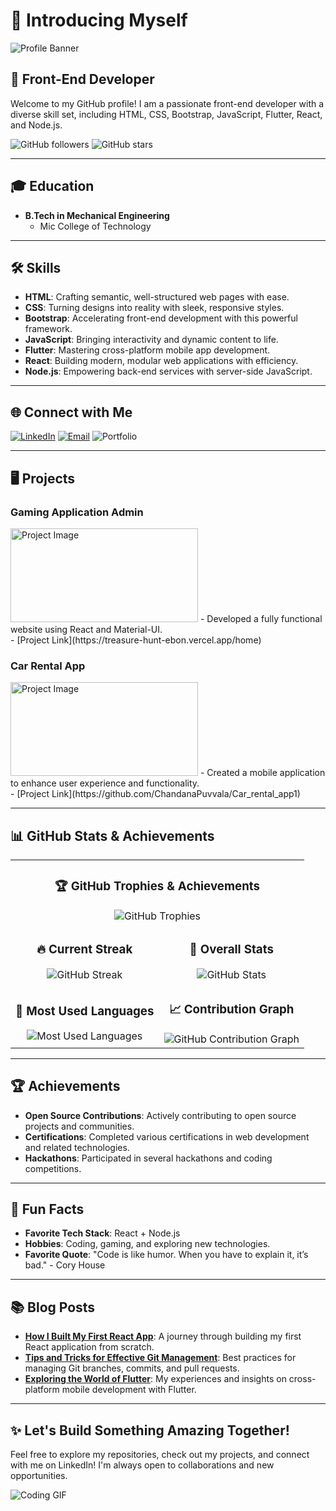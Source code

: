 # 🙋 Introducing Myself

![Profile Banner](https://media2.dev.to/dynamic/image/width=1000,height=420,fit=cover,gravity=auto,format=auto/https%3A%2F%2Fdev-to-uploads.s3.amazonaws.com%2Fuploads%2Farticles%2F6m5cpa580zayles9atuf.png)

## 🚀 Front-End Developer

Welcome to my GitHub profile! I am a passionate front-end developer with a diverse skill set, including HTML, CSS, Bootstrap, JavaScript, Flutter, React, and Node.js.

![GitHub followers](https://img.shields.io/github/followers/your-username?label=Followers&style=social) ![GitHub stars](https://img.shields.io/github/stars/your-username?label=Stars&style=social)

---

## 🎓 Education

- **B.Tech in Mechanical Engineering**
  - Mic College of Technology

---

## 🛠️ Skills

- **HTML**: Crafting semantic, well-structured web pages with ease.
- **CSS**: Turning designs into reality with sleek, responsive styles.
- **Bootstrap**: Accelerating front-end development with this powerful framework.
- **JavaScript**: Bringing interactivity and dynamic content to life.
- **Flutter**: Mastering cross-platform mobile app development.
- **React**: Building modern, modular web applications with efficiency.
- **Node.js**: Empowering back-end services with server-side JavaScript.

---

## 🌐 Connect with Me

[![LinkedIn](https://img.shields.io/badge/LinkedIn-Connect-blue)](https://www.linkedin.com/in/chaitanya-kumar-3239b823b/) [![Email](https://img.shields.io/badge/Email-Send%20Mail-red)](mailto:nunna.chaitanyakumar@gmail.com) ![Portfolio](https://img.shields.io/badge/Portfolio-Visit-green)

---

## 🖥️ Projects

### Gaming Application Admin
<img src="https://images.unsplash.com/photo-1612257998531-70e0d0a15f6d?q=80&w=1974&auto=format&fit=crop&ixlib=rb-4.0.3&ixid=M3wxMjA3fDB8MHxwaG90by1wYWdlfHx8fGVufDB8fHx8fA%3D%3D" alt="Project Image" width="300" height="150">
- Developed a fully functional website using React and Material-UI.<br/>
- [Project Link](https://treasure-hunt-ebon.vercel.app/home)


### Car Rental App
<img src="https://mobisoftinfotech.com/assets/images/og-images/Car-Rental-App-Development.png" alt="Project Image" width="300" height="150">
- Created a mobile application to enhance user experience and functionality.<br/>
- [Project Link](https://github.com/ChandanaPuvvala/Car_rental_app1)

---

## 📊 GitHub Stats & Achievements  

<div align="center">

<table>
  <tr>
    <td colspan="2" align="center">
      <h3>🏆 GitHub Trophies & Achievements</h3>
      <img src="https://github-profile-trophy.vercel.app/?username=your-github-username&theme=juicyfresh&no-frame=true&margin-w=10&column=6" alt="GitHub Trophies" />
    </td>
  </tr>
  <tr>
    <td align="center">
      <h3>🔥 Current Streak</h3>
      <img src="https://github-readme-streak-stats.herokuapp.com/?user=your-github-username&theme=highcontrast&hide_border=true" alt="GitHub Streak" />
    </td>
    <td align="center">
      <h3>🚀 Overall Stats</h3>
      <img src="https://github-readme-stats.vercel.app/api?username=your-github-username&show_icons=true&theme=gruvbox&hide_border=true&count_private=true" alt="GitHub Stats" />
    </td>
  </tr>
  <tr>
    <td align="center">
      <h3>🎨 Most Used Languages</h3>
      <img src="https://github-readme-stats.vercel.app/api/top-langs/?username=your-github-username&layout=donut&theme=chartreuse-dark&hide_border=true" alt="Most Used Languages" />
    </td>
    <td align="center">
      <h3>📈 Contribution Graph</h3>
      <img src="https://github-readme-activity-graph.vercel.app/graph?username=your-github-username&theme=react-dark&hide_border=true" alt="GitHub Contribution Graph" />
    </td>
  </tr>
</table>

</div>

---

## 🏆 Achievements

- **Open Source Contributions**: Actively contributing to open source projects and communities.
- **Certifications**: Completed various certifications in web development and related technologies.
- **Hackathons**: Participated in several hackathons and coding competitions.

---

## 🎨 Fun Facts

- **Favorite Tech Stack**: React + Node.js
- **Hobbies**: Coding, gaming, and exploring new technologies.
- **Favorite Quote**: "Code is like humor. When you have to explain it, it’s bad." - Cory House

---

## 📚 Blog Posts

- **[How I Built My First React App](#)**: A journey through building my first React application from scratch.
- **[Tips and Tricks for Effective Git Management](#)**: Best practices for managing Git branches, commits, and pull requests.
- **[Exploring the World of Flutter](#)**: My experiences and insights on cross-platform mobile development with Flutter.

---

## ✨ Let's Build Something Amazing Together!

Feel free to explore my repositories, check out my projects, and connect with me on LinkedIn! I'm always open to collaborations and new opportunities.

![Coding GIF](https://media.giphy.com/media/qgQUggAC3Pfv687qPC/giphy.gif)

